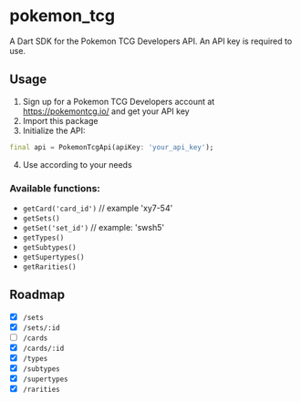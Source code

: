# pokemon_tcg

A Dart SDK for the Pokemon TCG Developers API. An API key is required to use.

## Usage

1. Sign up for a Pokemon TCG Developers account at https://pokemontcg.io/ and get your API key
2. Import this package
3. Initialize the API:
```Dart
final api = PokemonTcgApi(apiKey: 'your_api_key');
```
4. Use according to your needs

### Available functions:
* `getCard('card_id')` // example 'xy7-54'
* `getSets()`
* `getSet('set_id')` // example: 'swsh5'
* `getTypes()`
* `getSubtypes()`
* `getSupertypes()`
* `getRarities()`

## Roadmap
- [X] `/sets`
- [X] `/sets/:id`
- [ ] `/cards`
- [X] `/cards/:id`
- [X] `/types`
- [X] `/subtypes`
- [X] `/supertypes`
- [X] `/rarities`
